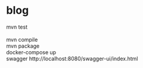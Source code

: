 # blog
mvn test <br/><br/>
mvn compile <br/>
mvn package <br/>
docker-compose up <br/>
swagger http://localhost:8080/swagger-ui/index.html
